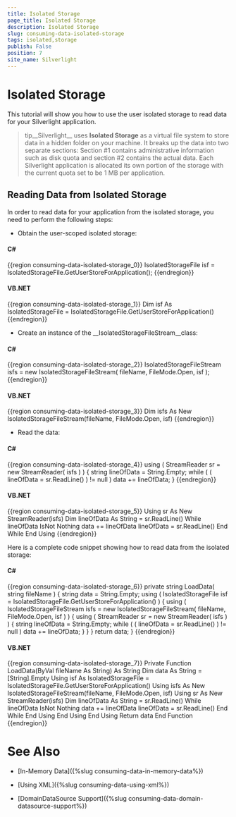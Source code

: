 ```yaml
---
title: Isolated Storage
page_title: Isolated Storage
description: Isolated Storage
slug: consuming-data-isolated-storage
tags: isolated,storage
publish: False
position: 7
site_name: Silverlight
---
```


# Isolated Storage



This tutorial will show you how to use the user isolated storage to read data for your Silverlight application.  

>tip__Silverlight__ uses __Isolated Storage__ as a virtual file system to store data in a hidden folder on your machine. It breaks up the data into two separate sections: Section #1 contains administrative information such as disk quota and section #2 contains the actual data. Each Silverlight application is allocated its own portion of the storage with the current quota set to be 1 MB per application.

## Reading Data from Isolated Storage

In order to read data for your application from the isolated storage, you need to perform the following steps:

* Obtain the user-scoped isolated storage:

#### __C#__

{{region consuming-data-isolated-storage_0}}
	IsolatedStorageFile isf = IsolatedStorageFile.GetUserStoreForApplication();
	{{endregion}}



#### __VB.NET__

{{region consuming-data-isolated-storage_1}}
	Dim isf As IsolatedStorageFile = IsolatedStorageFile.GetUserStoreForApplication()
	{{endregion}}



* Create an instance of the __IsolatedStorageFileStream__class: 

#### __C#__

{{region consuming-data-isolated-storage_2}}
	IsolatedStorageFileStream isfs = new IsolatedStorageFileStream( fileName, FileMode.Open, isf );
	{{endregion}}



#### __VB.NET__

{{region consuming-data-isolated-storage_3}}
	Dim isfs As New IsolatedStorageFileStream(fileName, FileMode.Open, isf)
	{{endregion}}



* Read the data: 

#### __C#__

{{region consuming-data-isolated-storage_4}}
	using ( StreamReader sr = new StreamReader( isfs ) )
	{
	    string lineOfData = String.Empty;
	    while ( ( lineOfData = sr.ReadLine() ) != null )
	        data += lineOfData;
	}
	{{endregion}}



#### __VB.NET__

{{region consuming-data-isolated-storage_5}}
	Using sr As New StreamReader(isfs)
	    Dim lineOfData As String = sr.ReadLine()
	    While lineOfData IsNot Nothing
	        data += lineOfData
	        lineOfData = sr.ReadLine()
	    End While
	End Using
	{{endregion}}



Here is a complete code snippet showing how to read data from the isolated storage: 

#### __C#__

{{region consuming-data-isolated-storage_6}}
	private string LoadData( string fileName )
	{
	    string data = String.Empty;
	    using ( IsolatedStorageFile isf = IsolatedStorageFile.GetUserStoreForApplication() )
	    {
	        using ( IsolatedStorageFileStream isfs = new IsolatedStorageFileStream( fileName, FileMode.Open, isf ) )
	        {
	            using ( StreamReader sr = new StreamReader( isfs ) )
	            {
	                string lineOfData = String.Empty;
	                while ( ( lineOfData = sr.ReadLine() ) != null )
	                    data += lineOfData;
	            }
	        }
	    }
	    return data;
	}
	{{endregion}}



#### __VB.NET__

{{region consuming-data-isolated-storage_7}}
	Private Function LoadData(ByVal fileName As String) As String
	    Dim data As String = [String].Empty
	    Using isf As IsolatedStorageFile = IsolatedStorageFile.GetUserStoreForApplication()
	        Using isfs As New IsolatedStorageFileStream(fileName, FileMode.Open, isf)
	            Using sr As New StreamReader(isfs)
	                Dim lineOfData As String = sr.ReadLine()
	                While lineOfData IsNot Nothing
	                    data += lineOfData
	                    lineOfData = sr.ReadLine()
	                End While
	            End Using
	        End Using
	    End Using
	    Return data
	End Function
	{{endregion}}



# See Also

 * [In-Memory Data]({%slug consuming-data-in-memory-data%})

 * [Using XML]({%slug consuming-data-using-xml%})

 * [DomainDataSource Support]({%slug consuming-data-domain-datasource-support%})
